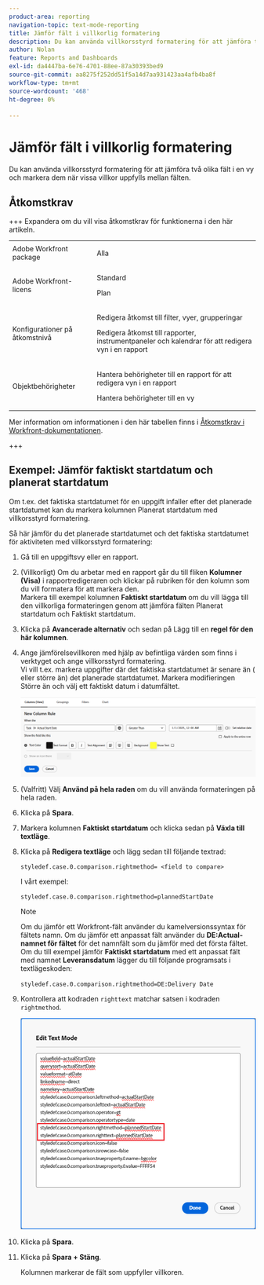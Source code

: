 ```yaml
---
product-area: reporting
navigation-topic: text-mode-reporting
title: Jämför fält i villkorlig formatering
description: Du kan använda villkorsstyrd formatering för att jämföra två olika fält i en vy och markera dem när vissa villkor uppfylls mellan fälten.
author: Nolan
feature: Reports and Dashboards
exl-id: da4447ba-6e76-4701-88ee-87a30393bed9
source-git-commit: aa8275f252dd51f5a14d7aa931423aa4afb4ba8f
workflow-type: tm+mt
source-wordcount: '468'
ht-degree: 0%

---
```


# Jämför fält i villkorlig formatering

<!-- Audited: 1/2025 -->

Du kan använda villkorsstyrd formatering för att jämföra två olika fält i en vy och markera dem när vissa villkor uppfylls mellan fälten.

## Åtkomstkrav

+++ Expandera om du vill visa åtkomstkrav för funktionerna i den här artikeln. 

<table style="table-layout:auto"> 
 <col> 
 <col> 
 <tbody> 
  <tr> 
   <td role="rowheader">Adobe Workfront package</td> 
   <td> <p>Alla</p> </td> 
  </tr> 
  <tr> 
   <td role="rowheader">Adobe Workfront-licens</td> 
   <td> 
     <p>Standard</p>
     <p>Plan</p>
   </td> 
  </tr> 
  <tr> 
   <td role="rowheader">Konfigurationer på åtkomstnivå</td> 
   <td> <p>Redigera åtkomst till filter, vyer, grupperingar</p> <p>Redigera åtkomst till rapporter, instrumentpaneler och kalendrar för att redigera vyn i en rapport</p></td> 
  </tr> 
  <tr> 
   <td role="rowheader">Objektbehörigheter</td> 
   <td> <p>Hantera behörigheter till en rapport för att redigera vyn i en rapport</p> <p>Hantera behörigheter till en vy</p></td> 
  </tr> 
 </tbody> 
</table>

Mer information om informationen i den här tabellen finns i [Åtkomstkrav i Workfront-dokumentationen](/help/quicksilver/administration-and-setup/add-users/access-levels-and-object-permissions/access-level-requirements-in-documentation.md).

+++

## Exempel: Jämför faktiskt startdatum och planerat startdatum

Om t.ex. det faktiska startdatumet för en uppgift infaller efter det planerade startdatumet kan du markera kolumnen Planerat startdatum med villkorsstyrd formatering.

Så här jämför du det planerade startdatumet och det faktiska startdatumet för aktiviteten med villkorsstyrd formatering:

1. Gå till en uppgiftsvy eller en rapport.
1. (Villkorligt) Om du arbetar med en rapport går du till fliken **Kolumner (Visa)** i rapportredigeraren och klickar på rubriken för den kolumn som du vill formatera för att markera den.\
   Markera till exempel kolumnen **Faktiskt startdatum** om du vill lägga till den villkorliga formateringen genom att jämföra fälten Planerat startdatum och Faktiskt startdatum.

1. Klicka på **Avancerade alternativ** och sedan på Lägg till en **regel för den här kolumnen**.

1. Ange jämförelsevillkoren med hjälp av befintliga värden som finns i verktyget och ange villkorsstyrd formatering.\
   Vi vill t.ex. markera uppgifter där det faktiska startdatumet är senare än ( eller större än) det planerade startdatumet. Markera modifieringen Större än och välj ett faktiskt datum i datumfältet.

   ![Villkorsstyrd formatering för faktiskt startdatum](assets/cond-format-1-350x84.png)

1. (Valfritt) Välj **Använd på hela raden** om du vill använda formateringen på hela raden.
1. Klicka på **Spara**.

1. Markera kolumnen **Faktiskt startdatum** och klicka sedan på **Växla till textläge**.

1. Klicka på **Redigera textläge** och lägg sedan till följande textrad:

   ```
   styledef.case.0.comparison.rightmethod= <field to compare>
   ```

   I vårt exempel:

   ```
   styledef.case.0.comparison.rightmethod=plannedStartDate
   ```

   >[!NOTE]
   >
   >Om du jämför ett Workfront-fält använder du kamelversionssyntax för fältets namn. Om du jämför ett anpassat fält använder du **DE:Actual-namnet för fältet** för det namnfält som du jämför med det första fältet.\
   >Om du till exempel jämför **Faktiskt startdatum** med ett anpassat fält med namnet **Leveransdatum** lägger du till följande programsats i textlägeskoden:
   >
   >`styledef.case.0.comparison.rightmethod=DE:Delivery Date`

1. Kontrollera att kodraden `righttext` matchar satsen i kodraden `rightmethod`.

   ![Villkorsstyrd formatering](assets/cond-format-2-350x171.png)

1. Klicka på **Spara**.
1. Klicka på **Spara + Stäng**.

   Kolumnen markerar de fält som uppfyller villkoren.
